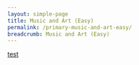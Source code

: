 ```yaml
---
layout: simple-page
title: Music and Art (Easy)
permalink: /primary-music-and-art-easy/
breadcrumb: Music and Art (Easy)
---
```

[test](/placeholder-primary-music-and-art-easy/)
